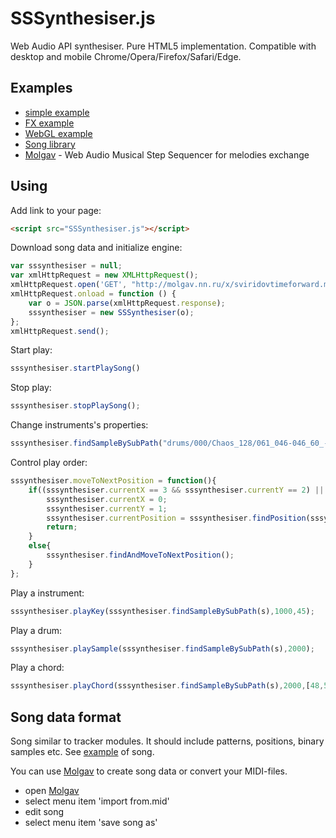 # SSSynthesiser.js
Web Audio API synthesiser. Pure HTML5 implementation.
Compatible with desktop and mobile Chrome/Opera/Firefox/Safari/Edge.
## Examples
* [simple example](http://molgav.nn.ru/x/example.html)
* [FX example](http://molgav.nn.ru/x/effects.html)
* [WebGL example](http://molgav.nn.ru/babylonsynth/)
* [Song library](http://molgav.nn.ru/liblist.php)
* [Molgav](http://molgav.nn.ru/rtfm/index.html) - Web Audio Musical Step Sequencer for melodies exchange

## Using
Add link to your page:
```HTML
<script src="SSSynthesiser.js"></script>
```
Download song data and initialize engine:
```javascript
var sssynthesiser = null;
var xmlHttpRequest = new XMLHttpRequest();
xmlHttpRequest.open('GET', "http://molgav.nn.ru/x/sviridovtimeforward.molgav", true);
xmlHttpRequest.onload = function () {
	var o = JSON.parse(xmlHttpRequest.response);
	sssynthesiser = new SSSynthesiser(o);
};
xmlHttpRequest.send();
```
Start play:
```javascript
sssynthesiser.startPlaySong()
```
Stop play:
```javascript
sssynthesiser.stopPlaySong();
```
Change instruments's properties:
```javascript
sssynthesiser.findSampleBySubPath("drums/000/Chaos_128/061_046-046_60_-4600.0_8-34789_32000").volume = 0.25;
```
Control play order:
```javascript
sssynthesiser.moveToNextPosition = function(){
	if((sssynthesiser.currentX == 3 && sssynthesiser.currentY == 2) || sssynthesiser.currentY < 1 || sssynthesiser.currentY >2 ){
		sssynthesiser.currentX = 0;
		sssynthesiser.currentY = 1;
		sssynthesiser.currentPosition = sssynthesiser.findPosition(sssynthesiser.currentX, sssynthesiser.currentY);
		return;
	}
	else{
		sssynthesiser.findAndMoveToNextPosition();
	}
};
```
Play a instrument:
```javascript
sssynthesiser.playKey(sssynthesiser.findSampleBySubPath(s),1000,45);
```
Play a drum:
```javascript
sssynthesiser.playSample(sssynthesiser.findSampleBySubPath(s),2000);
```
Play a chord:
```javascript
sssynthesiser.playChord(sssynthesiser.findSampleBySubPath(s),2000,[48,52,55,60,64]);
```

## Song data format
Song similar to tracker modules. It should include patterns, positions, binary samples etc. See [example](http://molgav.nn.ru/x/sviridovtimeforward.molgav) of song.

You can use [Molgav](http://molgav.nn.ru/) to create song data or convert your MIDI-files.
* open [Molgav](http://molgav.nn.ru/)
* select menu item 'import from.mid'
* edit song
* select menu item 'save song as'

